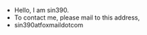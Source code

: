 - Hello, I am sin390. 
- To contact me, please mail to this address,
- sin390atfoxmaildotcom

<!---
sin390/sin390 is a ✨ special ✨ repository because its `README.md` (this file) appears on your GitHub profile.
You can click the Preview link to take a look at your changes.
--->
